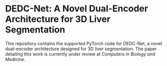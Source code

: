 # DEDC-Net: A Novel Dual-Encoder Architecture for 3D Liver Segmentation

This repository contains the supported PyTorch code for DEDC-Net, a novel dual-encoder architecture designed for 3D liver segmentation. The paper detailing this work is currently under review at *Computers in Biology and Medicine*.
